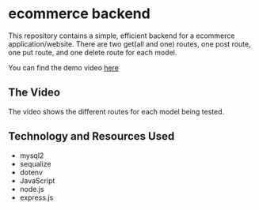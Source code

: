 # ecommerce backend

This repository contains a simple, efficient backend for a ecommerce application/website. There are two get(all and one) routes, one post route, one put route, and one delete route for each model.

You can find the demo video [here](https://drive.google.com/file/d/1U4ADjlFuV34Gzs5sXvXadGH6cD9ov_Gw/view) 
  
## The Video

The video shows the different routes for each model being tested. 

## Technology and Resources Used

* mysql2
* sequalize
* dotenv
* JavaScript
* node.js
* express.js



